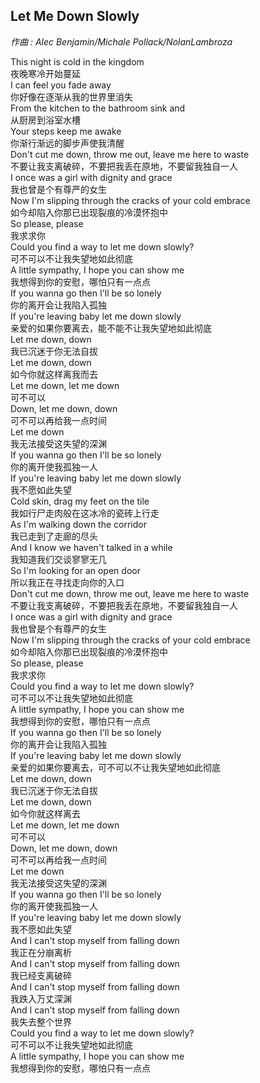 ## Let Me Down Slowly
*作曲 : Alec Benjamin/Michale Pollack/NolanLambroza*

This night is cold in the kingdom  
夜晚寒冷开始蔓延  
I can feel you fade away  
你好像在逐渐从我的世界里消失  
From the kitchen to the bathroom sink and  
从厨房到浴室水槽  
Your steps keep me awake  
你渐行渐远的脚步声使我清醒  
Don't cut me down, throw me out, leave me here to waste  
不要让我支离破碎，不要把我丢在原地，不要留我独自一人  
I once was a girl with dignity and grace  
我也曾是个有尊严的女生  
Now I'm slipping through the cracks of your cold embrace  
如今却陷入你那已出现裂痕的冷漠怀抱中  
So please, please  
我求求你  
Could you find a way to let me down slowly?  
可不可以不让我失望地如此彻底  
A little sympathy, I hope you can show me  
我想得到你的安慰，哪怕只有一点点  
If you wanna go then I'll be so lonely  
你的离开会让我陷入孤独  
If you're leaving baby let me down slowly  
亲爱的如果你要离去，能不能不让我失望地如此彻底  
Let me down, down  
我已沉迷于你无法自拔  
Let me down, down  
如今你就这样离我而去  
Let me down, let me down  
可不可以  
Down, let me down, down  
可不可以再给我一点时间  
Let me down  
我无法接受这失望的深渊  
If you wanna go then I'll be so lonely  
你的离开使我孤独一人  
If you're leaving baby let me down slowly  
我不愿如此失望  
Cold skin, drag my feet on the tile  
我如行尸走肉般在这冰冷的瓷砖上行走  
As I'm walking down the corridor  
我已走到了走廊的尽头  
And I know we haven't talked in a while  
我知道我们交谈寥寥无几  
So I'm looking for an open door  
所以我正在寻找走向你的入口  
Don't cut me down, throw me out, leave me here to waste  
不要让我支离破碎，不要把我丢在原地，不要留我独自一人  
I once was a girl with dignity and grace  
我也曾是个有尊严的女生  
Now I'm slipping through the cracks of your cold embrace  
如今却陷入你那已出现裂痕的冷漠怀抱中  
So please, please  
我求求你  
Could you find a way to let me down slowly?  
可不可以不让我失望地如此彻底  
A little sympathy, I hope you can show me  
我想得到你的安慰，哪怕只有一点点  
If you wanna go then I'll be so lonely  
你的离开会让我陷入孤独  
If you're leaving baby let me down slowly  
亲爱的如果你要离去，可不可以不让我失望地如此彻底  
Let me down, down  
我已沉迷于你无法自拔  
Let me down, down  
如今你就这样离去  
Let me down, let me down  
可不可以  
Down, let me down, down  
可不可以再给我一点时间  
Let me down  
我无法接受这失望的深渊  
If you wanna go then I'll be so lonely  
你的离开使我孤独一人  
If you're leaving baby let me down slowly  
我不愿如此失望  
And I can't stop myself from falling down  
我正在分崩离析  
And I can't stop myself from falling down  
我已经支离破碎  
And I can't stop myself from falling down  
我跌入万丈深渊  
And I can't stop myself from falling down  
我失去整个世界  
Could you find a way to let me down slowly?  
可不可以不让我失望地如此彻底  
A little sympathy, I hope you can show me  
我想得到你的安慰，哪怕只有一点点